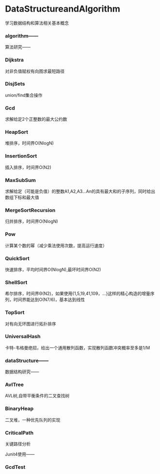 # DataStructureandAlgorithm
学习数据结构和算法相关基本概念

### algorithm——
算法研究——
### Dijkstra
对非负值赋权有向图求最短路径
### DisjSets
union/find集合操作
### Gcd
求解给定2个正整数的最大公约数
### HeapSort
堆排序，时间界O(NlogN)
### InsertionSort
插入排序，时间界O(N2)
### MaxSubSum
求解给定（可能是负值）的整数A1,A2,A3...An的具有最大和的子序列，同时给出数组下标和最大值
### MergeSortRecursion
归并排序，时间界O(NlogN)
### Pow
计算某个数的幂（减少乘法使用次数，提高运行速度）
### QuickSort
快速排序，平均时间界O(NlogN),最坏时间界O(N2)
### ShellSort
希尔排序，时间界Θ(N2)，如果使用{1,5,19,41,109，...}这样的精心构造的增量序列，时间界能达到O(N7/6)，基本达到线性
### TopSort
对有向无环图进行拓扑排序
### UniversalHash
卡特-韦格曼绝招，给出一个通用散列函数，实现散列函数冲突概率至多是1/M

### dataStructure——
数据结构研究——
### AvlTree
AVL树,自带平衡条件的二叉查找树
### BinaryHeap
二叉堆，一种优先队列的实现
### CriticalPath
关键路径分析

Junit4使用——
### GcdTest